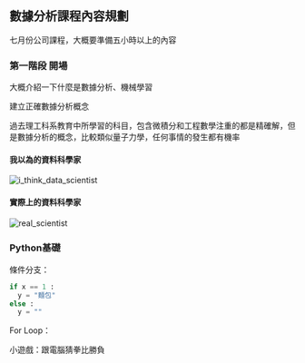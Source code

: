 ## 數據分析課程內容規劃

七月份公司課程，大概要準備五小時以上的內容

### 第一階段 開場

大概介紹一下什麼是數據分析、機械學習

建立正確數據分析概念

過去理工科系教育中所學習的科目，包含微積分和工程數學注重的都是精確解，但是數據分析的概念，比較類似量子力學，任何事情的發生都有機率

#### 我以為的資料科學家

![i_think_data_scientist](/Users/orcarex/Desktop/數據分析課程內容規劃/i_think_data_scientist.png)

#### 實際上的資料科學家

![real_scientist](/Users/orcarex/Desktop/數據分析課程內容規劃/real_scientist.png)



### Python基礎



條件分支：

```python
if x == 1 :
  y = "麵包"
else :
  y = ""
```

For Loop：



小遊戲：跟電腦猜拳比勝負

